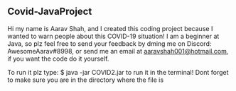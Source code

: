 ## Covid-JavaProject
Hi my name is Aarav Shah, and I created this coding project because I wanted to warn people about this COVID-19 situation! I am a beginner at Java, so plz feel free to send your feedback by dming me on Discord: AwesomeAarav#8998, or send me an email at [aaravshah001@hotmail.com](aaravshah001@hotmail.com), if you want the code do it yourself.

To run it plz type: 
$ java -jar COVID2.jar 
to run it in the terminal! Dont forget to make sure you are in the directory where the file is

[](https://i.ibb.co/C9Jg1rg/CoVID-19.png)

